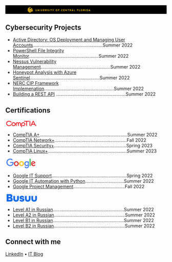<img align="center" src="https://github.com/bdev-1/bdev-1/blob/main/ucf.png" width="1000"> 
    
<h2>Cybersecurity Projects</h2>
  
  - [Active Directory: OS Deployment and Managing User Accounts]()......................................................Summer 2022
  - [PowerShell File Integrity Monitor]()......................................................Summer 2022
  - [Nessus Vulnerability Management]()......................................................Summer 2022
  - [Honeypot Analysis with Azure Sentinel]()......................................................Summer 2022
  - [NERC CIP Framework Implemenation]()......................................................Summer 2022
  - [Building a REST API]() ......................................................Summer 2022

<h2>Certifications</h2>

<img align="center" src="https://github.com/bdev-1/bdev-1/blob/main/comptia.png" width="100"> 

  - [CompTIA A+]()....................................................................Summer 2022
  - [CompTIA Network+]()........................................................Fall 2022  
  - [CompTIA Security+]()........................................................Spring 2023
  - [CompTIA Linux+]().............................................................Summer 2023

<img align="center" src="https://github.com/bdev-1/bdev-1/blob/main/google.png" width="100"> 

  - [Google IT Support](https://www.credly.com/badges/4f11440b-b9be-439d-b9ad-cbe57d9d7761)..........................................................Spring 2022 
  - [Google IT Automation with Python]()..............................Summer 2022
  - [Google Project Management]()........................................Fall 2022

<img align="center" src="https://github.com/bdev-1/bdev-1/blob/main/busuu.png" width="100"> 

  - [Level A1 in Russian]().......................................................Summer 2022
  - [Level A2 in Russian]().......................................................Summer 2022
  - [Level B1 in Russian]().......................................................Summer 2022
  - [Level B2 in Russian]().......................................................Summer 2022

<h2>Connect with me</h2>

<a href="https://www.linkedin.com/in/brandondiazterry/">LinkedIn</a> • <a href="https://brandon-terry.wixsite.com/projects">IT Blog</a></h1>
